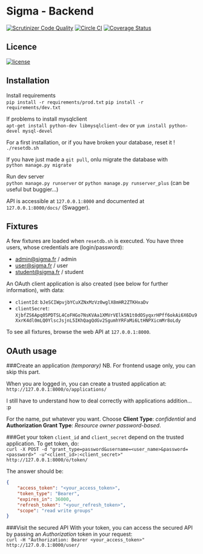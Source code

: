 Sigma - Backend
===============

[![Scrutinizer Code Quality](https://scrutinizer-ci.com/g/ProjetSigma/backend/badges/quality-score.png?b=master)](https://scrutinizer-ci.com/g/ProjetSigma/backend/?branch=master)
[![Circle CI](https://circleci.com/gh/ProjetSigma/backend.svg?style=svg)](https://circleci.com/gh/ProjetSigma/backend)
[![Coverage Status](https://coveralls.io/repos/ProjetSigma/backend/badge.svg?branch=add-coverage&service=github)](https://coveralls.io/github/ProjetSigma/backend?branch=add-coverage)

## Licence
<a href="https://github.com/ProjetSigma/backend/blob/master/LICENSE.md">
<img src="https://img.shields.io/badge/license-GNU%20Affero%20General%20Public%20License%20%28AGPL%29%20v3.0-blue.svg" alt="license" />
</a>

Installation
------------


Install requirements  
`pip install -r requirements/prod.txt`
`pip install -r requirements/dev.txt`

If problems to install mysqlclient  
`apt-get install python-dev libmysqlclient-dev` or `yum install python-devel mysql-devel`

For a first installation, or if you have broken your database, reset it !  
`./resetdb.sh`

If you have just made a `git pull`, onlu migrate the database with  
`python manage.py migrate`

Run dev server  
`python manage.py runserver` or `python manage.py runserver_plus` (can be useful but buggier...)

API is accessible at `127.0.0.1:8000` and documented at `127.0.0.1:8000/docs/` (Swagger).


Fixtures
--------

A few fixtures are loaded when `resetdb.sh` is executed. You have three users, whose credentials are (login/password):
* admin@sigma.fr / admin
* user@sigma.fr / user
* student@sigma.fr / student

An OAuth client application is also created (see below for further information), with data:
* `clientId`: `bJeSCIWpvjbYCuXZNxMzVz0wglX8mHR2ZTKHxaDv`
* `clientSecret`: `XjbfZS6Apq05PDTSL4CoFHGo7NsKVAa1XMVrVElk5N1t0dOSyqxrHPff6okAi6X6Du9XxrK4dl0mLQ0YlscJsjnL5IKhQagQdGv2SgumhYRFaMi6LtHNPXicmMr8oLdy`

To see all fixtures, browse the web API at `127.0.0.1:8000`.


OAuth usage
-----------
###Create an application *(temporary)*
NB. For frontend usage only, you can skip this part.

When you are logged in, you can create a trusted application at: `http://127.0.0.1:8000/o/applications/`  

I still have to understand how to deal correctly with applications addition... :p

For the name, put whatever you want. Choose **Client Type**: *confidential* and **Authorization Grant Type**: *Resource owner password-based*.

###Get your token
`client_id` and `client_secret` depend on the trusted application. To get token, do:  
`curl -X POST -d "grant_type=password&username=<user_name>&password=<password>" -u"<client_id>:<client_secret>" http://127.0.0.1:8000/o/token/`

The answer should be:
```json
{
    "access_token": "<your_access_token>",
    "token_type": "Bearer",
    "expires_in": 36000,
    "refresh_token": "<your_refresh_token>",
    "scope": "read write groups"
}
```

###Visit the secured API
With your token, you can access the secured API by passing an *Authorization* token in your request:  
`curl -H "Authorization: Bearer <your_access_token>" http://127.0.0.1:8000/user/`

